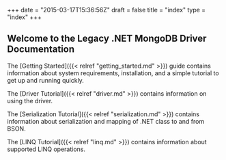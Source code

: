 +++
date = "2015-03-17T15:36:56Z"
draft = false
title = "index"
type = "index"
+++

## Welcome to the Legacy .NET MongoDB Driver Documentation

The [Getting Started]({{< relref "getting_started.md" >}}) guide contains information about system requirements, installation, and a simple tutorial to get up and running quickly.

The [Driver Tutorial]({{< relref "driver.md" >}}) contains information on using the driver.

The [Serialization Tutorial]({{< relref "serialization.md" >}}) contains information about serialization and mapping of .NET class to and from BSON.

The [LINQ Tutorial]({{< relref "linq.md" >}}) contains information about supported LINQ operations.

